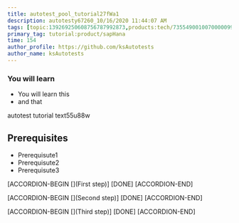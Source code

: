 ```yaml
---
title: autotest_pool_tutorial27fWa1
description: autotesty67260_10/16/2020 11:44:07 AM
tags: [topic:139269250608756787992873,products:tech/73554900100700000996,tutorial:experience/advanced]
primary_tag: tutorial:product/sapHana
time: 154
author_profile: https://github.com/ksAutotests
author_name: ksAutotests
---
```

### You will learn
- You will learn this
- and that

autotest tutorial text55u88w

## Prerequisites
- Prerequisute1
- Prerequisute2
- Prerequisute3

[ACCORDION-BEGIN [](First step)]
[DONE]
[ACCORDION-END]

[ACCORDION-BEGIN [](Second step)]
[DONE]
[ACCORDION-END]

[ACCORDION-BEGIN [](Third step)]
[DONE]
[ACCORDION-END]

